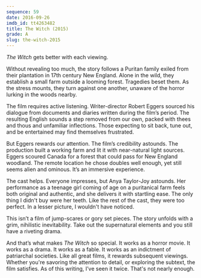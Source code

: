 ```yaml
---
sequence: 59
date: 2016-09-26
imdb_id: tt4263482
title: The Witch (2015)
grade: A
slug: the-witch-2015
---
```


_The Witch_ gets better with each viewing.

Without revealing too much, the story follows a Puritan family exiled from their plantation in 17th century New England. Alone in the wild, they establish a small farm outside a looming forest. Tragedies beset them. As the stress mounts, they turn against one another, unaware of the horror lurking in the woods nearby.

The film requires active listening. Writer-director Robert Eggers sourced his dialogue from documents and diaries written during the film’s period. The resulting English sounds a step removed from our own, packed with thees and thous and unfamiliar inflections. Those expecting to sit back, tune out, and be entertained may find themselves frustrated.

But Eggers rewards our attention. The film’s credibility astounds. The production built a working farm and lit it with near-natural light sources. Eggers scoured Canada for a forest that could pass for New England woodland. The remote location he chose doubles well enough, yet still seems alien and ominous. It’s an immersive experience.

The cast helps. Everyone impresses, but Anya Taylor-Joy astounds. Her performance as a teenage girl coming of age on a puritanical farm feels both original and authentic, and she delivers it with startling ease. The only thing I didn't buy were her teeth. Like the rest of the cast, they were too perfect. In a lesser picture, I wouldn't have noticed.

This isn’t a film of jump-scares or gory set pieces. The story unfolds with a grim, nihilistic inevitability. Take out the supernatural elements and you still have a riveting drama.

And that’s what makes _The Witch_ so special. It works as a horror movie. It works as a drama. It works as a fable. It works as an indictment of patriarchal societies. Like all great films, it rewards subsequent viewings. Whether you're savoring the attention to detail, or exploring the subtext, the film satisfies. As of this writing, I’ve seen it twice. That's not nearly enough.
